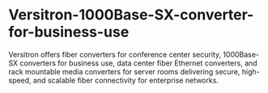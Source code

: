 # Versitron-1000Base-SX-converter-for-business-use
Versitron offers fiber converters for conference center security, 1000Base-SX converters for business use, data center fiber Ethernet converters, and rack mountable media converters for server rooms delivering secure, high-speed, and scalable fiber connectivity for enterprise networks.

